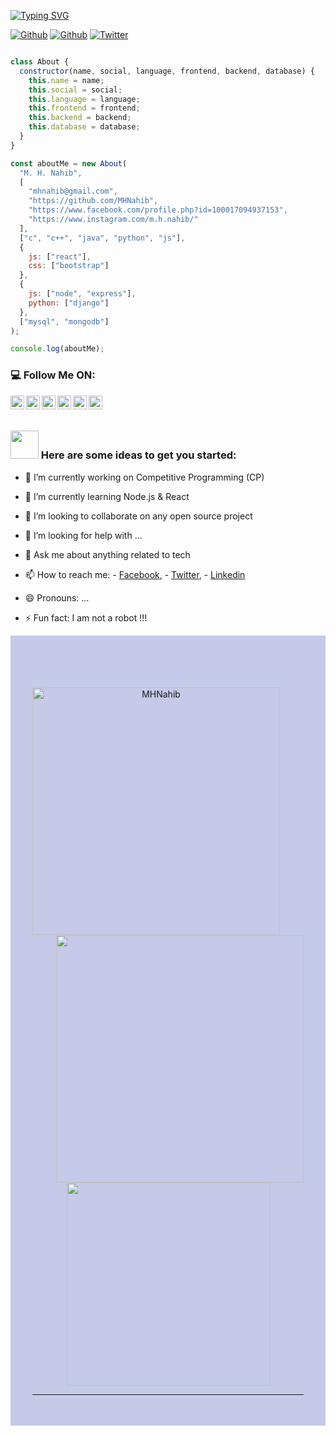 [![Typing SVG](https://readme-typing-svg.herokuapp.com?color=1A7DF7&center=true&vCenter=true&lines=Hello+World!;I+am+M.+H.+Nahib+%F0%9F%91%8B)](https://git.io/typing-svg)
<!--
[![HitCount](http://hits.dwyl.com/MHNahib/MHNahib.svg)](http://hits.dwyl.com/MHNahib/MHNahib)
-->

[![Github](https://img.shields.io/github/followers/MHNahib?style=social)](https://github.com/MHNahib)
[![Github](https://img.shields.io/github/watchers/MHNahib/MHNahib?style=social)](https://github.com/MHNahib/MHNahib)
[![Twitter](https://img.shields.io/twitter/url?style=social&url=https%3A%2F%2Ftwitter.com%2Fdamiarc_dev)](https://twitter.com/HNahib)

```javascript

class About {
  constructor(name, social, language, frontend, backend, database) {
    this.name = name;
    this.social = social;
    this.language = language;
    this.frontend = frontend;
    this.backend = backend;
    this.database = database;
  }
}

const aboutMe = new About(
  "M. H. Nahib",
  [
    "mhnahib@gmail.com",
    "https://github.com/MHNahib",
    "https://www.facebook.com/profile.php?id=100017094937153",
    "https://www.instagram.com/m.h.nahib/"
  ],
  ["c", "c++", "java", "python", "js"],
  {
    js: ["react"],
    css: ["bootstrap"]
  },
  {
    js: ["node", "express"],
    python: ["django"]
  },
  ["mysql", "mongodb"]
);

console.log(aboutMe);

```

### :computer: Follow Me ON:

<a href="https://twitter.com/HNahib">
  <img align="left" alt="M. H. Nahib" width="22px" src="https://img.icons8.com/fluent/48/000000/twitter.png"/>
</a>
<a href="https://www.linkedin.com/in/mhnahib/">
  <img align="left" alt="Linkdein - M. H. Nahib" width="22px" src="https://cdn.jsdelivr.net/npm/simple-icons@v3/icons/linkedin.svg" />
</a>
<a href="https://github.com/MHNahib/">
  <img align="left" alt="Github- M. H. Nahib" width="22px" src="https://img.icons8.com/fluent/48/000000/github.png"/>
</a>
<a href="https://t.me/mhnahib">
  <img align="left" alt="Telegram - M. H. Nahib" width="22px" src="https://img.icons8.com/fluent/48/000000/telegram-app.png"/>
</a>
<a href="mailto:mhnahib@gmail.com">
  <img align="left" alt="Gmail - M. H. Nahib" width="22px" src="https://img.icons8.com/fluent/48/000000/gmail.png"/>
</a>
<a href="https://www.facebook.com/profile.php?id=100017094937153">
  <img align="left" alt="Facebook - M. H. Nahib" width="22px" src="https://img.icons8.com/android/24/000000/facebook.png"/>
</a>

</br>
</br>

### <img src="https://github.com/TheDudeThatCode/TheDudeThatCode/blob/master/Assets/Developer.gif" width="45px"> Here are some ideas to get you started:

- 🔭 I’m currently working on Competitive Programming (CP)
- 🌱 I’m currently learning Node.js & React
- 👯 I’m looking to collaborate on any open source project
- 🤔 I’m looking for help with ...
- 💬 Ask me about anything related to tech

- 📫 How to reach me:  - [Facebook](https://www.facebook.com/profile.php?id=100017094937153),
                        - [Twitter](https://twitter.com/HNahib),
                        - [Linkedin](https://www.linkedin.com/in/mhnahib/)

- 😄 Pronouns: ...
- ⚡ Fun fact: I am not a robot !!!


<div style="background-color:#c5cae9;">
   <br>
 
   <br>
   <div style="padding: 35px;">
      <p align=center>
      <div align=center>
         <a href="https://github.com/denvercoder1/github-readme-streak-stats" title="Go to Source">
         <img align="left" width=396 src="https://github-readme-streak-stats.herokuapp.com/?user=MHNahib&theme=react&border=61dafb&hide_border=true" alt="MHNahib" />
         </a>
         <a href="https://github.com/anuraghazra/github-readme-stats" title="Go to Source">
         <img align="right" width=396 src="https://github-readme-stats.vercel.app/api?username=MHNahib&show_icons=true&theme=react&border_color=61dafb&hide_border=true" />
         </a>
      </div>
      <br><br><br><br><br><br><br><br><br>
      <div align=center>
         <a href="https://github.com/anuraghazra/github-readme-stats">
         <img width=325 align="center" src="https://github-readme-stats.vercel.app/api/top-langs/?username=MHNahib&hide=c%23,powershell,Mathematica,Ruby,Objective-C,Objective-C%2b%2b,Cuda&title_color=61dafb&text_color=ffffff&icon_color=61dafb&bg_color=20232a&langs_count=8&layout=compact&border_color=61dafb&hide_border=true" />
         </a>
         

     
     
<hr>


